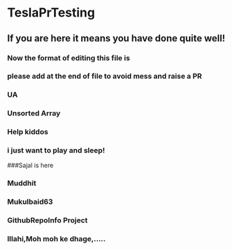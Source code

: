 
# TeslaPrTesting

## If you are here it means you have done quite well!

### Now the format of editing this file is

### please add at the end of file to avoid mess and raise a PR

### UA


### Unsorted Array
### Help kiddos

### i just want to play and sleep!

###Sajal is here

### Muddhit

### Mukulbaid63
### GithubRepoInfo Project

### Illahi,Moh moh ke dhage,.....


